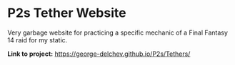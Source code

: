 # P2s Tether Website
Very garbage website for practicing a specific mechanic of a Final Fantasy 14 raid for my static. 

**Link to project:** https://george-delchev.github.io/P2s/Tethers/
